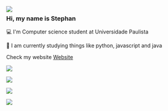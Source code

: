 <img align="left" src="https://media.giphy.com/media/2RiU1RUjyh4C4/giphy.gif" />

### Hi, my name is Stephan

:computer: I'm Computer science student at Universidade Paulista

:book: I am currently studying things like python, javascript and java

Check my website [Website](https://www.facebook.com/stcharles02/)

[<img src="https://img.shields.io/badge/LinkedIn-0077B5?style=for-the-badge&logo=linkedin&logoColor=white" />](https://www.linkedin.com/in/stephan-charles/)

[<img src="https://img.shields.io/badge/Twitter-1DA1F2?style=for-the-badge&logo=twitter&logoColor=white" />](https://twitter.com/S_charles10)

[<img src="https://img.shields.io/badge/Instagram-E4405F?style=for-the-badge&logo=instagram&logoColor=white" />](https://www.instagram.com/ostcharless/)

[<img src="https://img.shields.io/badge/Facebook-1877F2?style=for-the-badge&logo=facebook&logoColor=white" />](https://www.facebook.com/stcharles02/)
